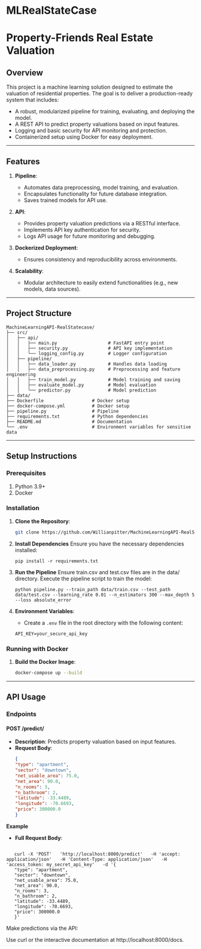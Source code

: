 # MLRealStateCase

# Property-Friends Real Estate Valuation

## Overview

This project is a machine learning solution designed to estimate the valuation of residential properties. The goal is to deliver a production-ready system that includes:

- A robust, modularized pipeline for training, evaluating, and deploying the model.
- A REST API to predict property valuations based on input features.
- Logging and basic security for API monitoring and protection.
- Containerized setup using Docker for easy deployment.

---

## Features

1. **Pipeline**:
   - Automates data preprocessing, model training, and evaluation.
   - Encapsulates functionality for future database integration.
   - Saves trained models for API use.

2. **API**:
   - Provides property valuation predictions via a RESTful interface.
   - Implements API key authentication for security.
   - Logs API usage for future monitoring and debugging.

3. **Dockerized Deployment**:
   - Ensures consistency and reproducibility across environments.

4. **Scalability**:
   - Modular architecture to easily extend functionalities (e.g., new models, data sources).

---

## Project Structure

```plaintext
MachineLearningAPI-RealStatecase/
├── src/
│   ├── api/
│   │   ├── main.py                   # FastAPI entry point
│   │   ├── security.py               # API key implementation
│   │   └── logging_config.py         # Logger configuration
│   ├── pipeline/
│   │   ├── data_loader.py            # Handles data loading
│   │   ├── data_preprocessing.py     # Preprocessing and feature engineering
│   │   ├── train_model.py            # Model training and saving
│   │   ├── evaluate_model.py         # Model evaluation
│   │   └── predictor.py              # Model prediction
├── data/
├── Dockerfile                  # Docker setup
├── docker-compose.yml          # Docker setup
├── pipeline.py                 # Pipeline
├── requirements.txt            # Python dependencies
├── README.md                   # Documentation
└── .env                        # Environment variables for sensitive data
```

---

## Setup Instructions

### Prerequisites

1. Python 3.9+
2. Docker

### Installation

1. **Clone the Repository**:
   ```bash
   git clone https://github.com/Willianpitter/MachineLearningAPI-RealStatecase.git
   ```

2. **Install Dependencies**
Ensure you have the necessary dependencies installed:  
   ```plaintext
   pip install -r requirements.txt
   ```
3. **Run the Pipeline**
Ensure train.csv and test.csv files are in the data/ directory. Execute the pipeline script to train the model:
   ```plaintext
   python pipeline.py --train_path data/train.csv --test_path data/test.csv --learning_rate 0.01 --n_estimators 300 --max_depth 5 --loss absolute_error
   ```
3. **Environment Variables**:
   - Create a `.env` file in the root directory with the following content:
   ```plaintext
   API_KEY=your_secure_api_key
   ```

### Running with Docker

1. **Build the Docker Image**:
   ```bash
   docker-compose up --build 
   ```
---

## API Usage


### Endpoints

#### **POST /predict/**

- **Description**: Predicts property valuation based on input features.
- **Request Body**:
   ```json
   {
   "type": "apartment",
   "sector": "downtown",
   "net_usable_area": 75.0,
   "net_area": 90.0,
   "n_rooms": 3,
   "n_bathroom": 2,
   "latitude": -33.4489,
   "longitude": -70.6693,
   "price": 300000.0
   }

**Example**
   - **Full Request Body**:
   ```plaintext
   
      curl -X 'POST'   'http://localhost:8000/predict'   -H 'accept: application/json'   -H 'Content-Type: application/json'   -H 'access_token: my_secret_api_key'   -d '{
      "type": "apartment",
      "sector": "downtown",
      "net_usable_area": 75.0,
      "net_area": 90.0,
      "n_rooms": 3,
      "n_bathroom": 2,
      "latitude": -33.4489,
      "longitude": -70.6693,
      "price": 300000.0
      }'
   ```
Make predictions via the API:

Use curl or the interactive documentation at http://localhost:8000/docs.
